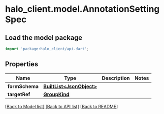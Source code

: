 # halo_client.model.AnnotationSettingSpec

## Load the model package
```dart
import 'package:halo_client/api.dart';
```

## Properties
Name | Type | Description | Notes
------------ | ------------- | ------------- | -------------
**formSchema** | [**BuiltList&lt;JsonObject&gt;**](JsonObject.md) |  | 
**targetRef** | [**GroupKind**](GroupKind.md) |  | 

[[Back to Model list]](../README.md#documentation-for-models) [[Back to API list]](../README.md#documentation-for-api-endpoints) [[Back to README]](../README.md)


